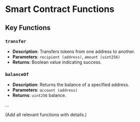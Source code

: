 # Smart Contract Functions

## Key Functions
### `transfer`
- **Description**: Transfers tokens from one address to another.
- **Parameters**: `recipient (address)`, `amount (uint256)`
- **Returns**: Boolean value indicating success.

### `balanceOf`
- **Description**: Returns the balance of a specified address.
- **Parameters**: `account (address)`
- **Returns**: `uint256` balance.

...

(Add all relevant functions with details.)
